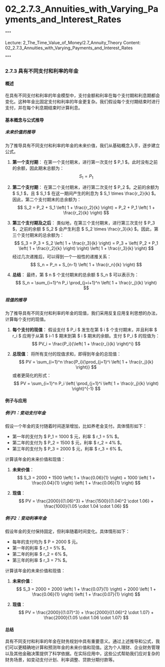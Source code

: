 # 02_2.7.3_Annuities_with_Varying_Payments_and_Interest_Rates

"""

Lecture: 2_The_Time_Value_of_Money/2.7_Annuity_Theory
Content: 02_2.7.3_Annuities_with_Varying_Payments_and_Interest_Rates

"""

### 2.7.3 具有不同支付和利率的年金

#### 概述
在具有不同支付和利率的年金模型中，支付金额和利率在每个支付期和利息期都会变化。这种年金比固定支付和利率的年金更复杂。我们假设每个支付期结束时进行支付，并在每个利息期结束时计算利息。

#### 基本概念与公式推导

##### 未来价值的推导

为了推导具有不同支付和利率的年金的未来价值，我们从基础概念入手，逐步建立公式。

1. **第一个支付期**：
   在第一个支付期末，进行第一次支付 $ P_1 $。此时没有之前的余额，因此期末总额为：
   $$ S_1 = P_1 $$

2. **第二个支付期**：
   在第二个支付期末，进行第二次支付 $ P_2 $。之前的余额为 $ S_1 $，且 $ S_1 $ 在这一期间产生的利息为 $ S_1 \times \frac{r_2}{k} $。因此，第二个支付期末的总余额为：
   $$ S_2 = P_2 + S_1 \left( 1 + \frac{r_2}{k} \right) = P_2 + P_1 \left( 1 + \frac{r_2}{k} \right) $$

3. **第三个支付期及之后**：
   类似地，在第三个支付期末，进行第三次支付 $ P_3 $，之前的余额 $ S_2 $ 会产生利息 $ S_2 \times \frac{r_3}{k} $。因此，第三个支付期末的总余额为：
   $$ S_3 = P_3 + S_2 \left( 1 + \frac{r_3}{k} \right) = P_3 + \left( P_2 + P_1 \left( 1 + \frac{r_2}{k} \right) \right) \left( 1 + \frac{r_3}{k} \right) $$
   经过几次递推后，可以得到一个一般性的递推关系：
   $$ S_n = P_n + S_{n-1} \left( 1 + \frac{r_n}{k} \right) $$

4. **总结**：
   最终，第 $ n $ 个支付期末的总余额 $ S_n $ 可以表示为：
   $$ S_n = \sum_{i=1}^n P_i \prod_{j=i+1}^n \left( 1 + \frac{r_j}{k} \right) $$

##### 现值的推导

为了推导具有不同支付和利率的年金的现值，我们采用反复应用复利思想的办法，计算每个支付的现值。

1. **每个支付的现值**：
   假设支付 $ P_i $ 发生在第 $ i $ 个支付期末，并且利率 $ r_i $ 应用于从第 $ i-1 $ 期末到第 $ i $ 期末的余额。支付 $ P_i $ 的现值为：
   $$ PV_i = \frac{P_i}{\left( 1 + \frac{r_i}{k} \right)^i} $$

2. **总现值**：
   将所有支付的现值求和，即得到年金的总现值：
   $$ PV = \sum_{i=1}^n \frac{P_i}{\prod_{j=1}^i \left( 1 + \frac{r_j}{k} \right)} $$
   或者更简化的形式：
   $$ PV = \sum_{i=1}^n P_i \left( \prod_{j=1}^i \left( 1 + \frac{r_j}{k} \right) \right)^{-1} $$

#### 例子与应用

##### 例子1：变动支付年金
假设一个年金的支付随着时间逐渐增加，比如养老金支付。具体情形如下：
- 第一年的支付为 $ P_1 = 1000 $ 元，利率 $ r_1 = 5\% $。
- 第二年的支付为 $ P_2 = 1500 $ 元，利率 $ r_2 = 4\% $。
- 第三年的支付为 $ P_3 = 2000 $ 元，利率 $ r_3 = 6\% $。

计算该年金的未来价值和现值：

1. **未来价值**：
   $$ S_3 = 2000 + 1500 \left( 1 + \frac{0.06}{1} \right) + 1000 \left( 1 + \frac{0.04}{1} \right) \left( 1 + \frac{0.06}{1} \right) $$

2. **现值**：
   $$ PV = \frac{2000}{(1.06)^3} + \frac{1500}{(1.04)^2 \cdot 1.06} + \frac{1000}{1.05 \cdot 1.04 \cdot 1.06} $$

##### 例子2：变动利率年金
假设年金的支付保持固定，但利率随着时间变化。具体情形如下：
- 每年的支付均为 $ P = 2000 $ 元。
- 第一年的利率 $ r_1 = 5\% $。
- 第二年的利率 $ r_2 = 6\% $。
- 第三年的利率 $ r_3 = 7\% $。

计算该年金的未来价值和现值：

1. **未来价值**：
   $$ S_3 = 2000 + 2000 \left( 1 + \frac{0.07}{1} \right) + 2000 \left( 1 + \frac{0.06}{1} \right) \left( 1 + \frac{0.07}{1} \right) $$

2. **现值**：
   $$ PV = \frac{2000}{(1.07)^3} + \frac{2000}{(1.06)^2 \cdot 1.07} + \frac{2000}{1.05 \cdot 1.06 \cdot 1.07} $$

#### 总结

具有不同支付和利率的年金在财务规划中具有重要意义。通过上述推导和公式，我们可以更精确地计算和预测年金的未来价值和现值。这为个人理财、企业财务管理以及其他金融决策提供了科学依据。在实际应用中，这些公式帮助我们应对复杂的财务场景，如变动支付计划、利率调整、贷款分期付款等。
